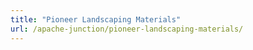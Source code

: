 ```yaml
---
title: "Pioneer Landscaping Materials"
url: /apache-junction/pioneer-landscaping-materials/
---
```

